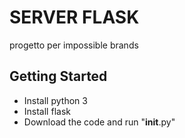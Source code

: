# SERVER FLASK 
progetto per impossible brands
## Getting Started
- Install python 3
- Install flask
- Download the code and run "__init__.py"
